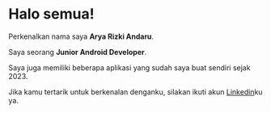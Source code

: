 # Halo semua! 

Perkenalkan nama saya **Arya Rizki Andaru**.<br>

Saya seorang **Junior Android Developer**.<br>

Saya juga memiliki beberapa aplikasi yang sudah saya buat sendiri sejak 2023.<br>

Jika kamu tertarik untuk berkenalan denganku, silakan ikuti akun [Linkedin](https://www.linkedin.com/in/aryarizkiandaru/)ku ya.
